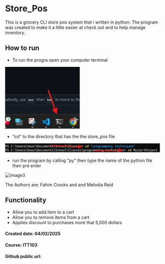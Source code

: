 # Store_Pos
This is a grocery CLI store pos system that i written in python. 
The program was created to make it a little easier at check out and to help manage inventory. 

## How to run
- To run the progra open your computer terminal

![image1](./image/Screenshot-2025-04-06-202121.png)

- "cd" to the directory that has the the store_pos file 

![image2](./image/Screenshot-2025-04-06-204728.png)

- run the program by calling "py" then type the name of the python file then pre enter

![image3]()

The Authors are: Fahim Crooks and and Melodia Reid 

## Functionality
- Allow you to add item to a cart
- Allow you to remove items from a cart
- Applies discount to purchases more that 5,000 dollars


#### Created date: 04/02/2025
#### Course: ITT103 
#### Github public url: 
